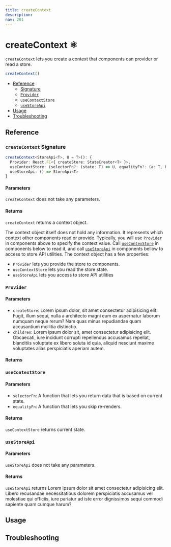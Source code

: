 ```yaml
---
title: createContext
description:
nav: 201
---
```


# createContext ⚛️

`createContext` lets you create a context that components can provider or read a store.

```js
createContext()
```

- [Reference](#reference)
  - [Signature](#createcontext-signature)
  - [`Provider`](#provider)
  - [`useContextStore`](#usecontextstore)
  - [`useStoreApi`](#usestoreapi)
- [Usage](#usage)
- [Troubleshooting](#troubleshooting)

## Reference

### `createContext` Signature

```ts
createContext<StoreApi<T>, U = T>(): {
  Provider: React.FC<{ createStore: StateCreator<T> }>,
  useContextStore: (selectorFn?: (state: T) => U, equalityFn?: (a: T, b: T) => boolean) => U,
  useStoreApi: () => StoreApi<T>
}
```

#### Parameters

`createContext` does not take any parameters.

#### Returns

`createContext` returns a context object.

The context object itself does not hold any information. It represents which context other
components read or provide. Typically, you will use [`Provider`](#provider) in components above to
specify the context value. Call [`useContexStore`](#usecontextstore) in components below to read
it, and call [`useStoreApi`](#usestoreapi) in components bellow to access to store API utilities.
The context object has a few properties:

- `Provider` lets you provide the store to components.
- `useContextStore` lets you read the store state.
- `useStoreApi` lets you access to store API utilities

### `Provider`

#### Parameters

- `createStore`: Lorem ipsum dolor, sit amet consectetur adipisicing elit. Fugit, illum sequi,
  nulla a architecto magni eum ex aspernatur laborum numquam neque rerum? Nam quas minus
  repudiandae quam accusantium mollitia distinctio.
- `children`: Lorem ipsum dolor sit, amet consectetur adipisicing elit. Obcaecati, iure incidunt
  corrupti repellendus accusamus repellat, blanditiis voluptate ex libero soluta id quia, aliquid
  nesciunt maxime voluptates alias perspiciatis aperiam autem.

#### Returns

### `useContextStore`

#### Parameters

- `selectorFn`: A function that lets you return data that is based on current state.
- `equalityFn`: A function that lets you skip re-renders.

#### Returns

`useContextStore` returns current state.

### `useStoreApi`

#### Parameters

`useStoreApi` does not take any parameters.

#### Returns

`useStoreApi` returns Lorem ipsum dolor sit amet consectetur adipisicing elit. Libero recusandae
necessitatibus dolorem perspiciatis accusamus vel molestiae qui officiis, iure pariatur ad iste
error dignissimos sequi commodi sapiente quam cumque harum?

## Usage

## Troubleshooting
